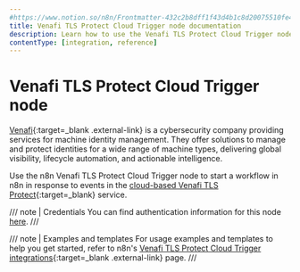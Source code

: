 ```yaml
---
#https://www.notion.so/n8n/Frontmatter-432c2b8dff1f43d4b1c8d20075510fe4
title: Venafi TLS Protect Cloud Trigger node documentation
description: Learn how to use the Venafi TLS Protect Cloud Trigger node in n8n. Follow technical documentation to integrate Venafi TLS Protect Cloud Trigger node into your workflows.
contentType: [integration, reference]
---
```


# Venafi TLS Protect Cloud Trigger node

[Venafi](https://www.venafi.com/){:target=_blank .external-link} is a cybersecurity company providing services for machine identity management. They offer solutions to manage and protect identities for a wide range of machine types, delivering global visibility, lifecycle automation, and actionable intelligence.

Use the n8n Venafi TLS Protect Cloud Trigger node to start a workflow in n8n in response to events in the [cloud-based Venafi TLS Protect](https://vaas.venafi.com/){:target=_blank} service.

/// note | Credentials
You can find authentication information for this node [here](/integrations/builtin/credentials/venafitlsprotectcloud.md).
///

///  note  | Examples and templates
For usage examples and templates to help you get started, refer to n8n's [Venafi TLS Protect Cloud Trigger integrations](https://n8n.io/integrations/venafi-tls-protect-cloud-trigger/){:target=_blank .external-link} page.
///
